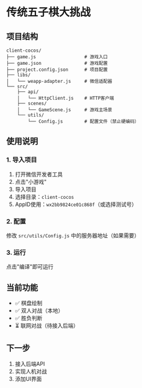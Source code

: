 # 传统五子棋大挑战

## 项目结构

```
client-cocos/
├── game.js                  # 游戏入口
├── game.json                # 游戏配置
├── project.config.json      # 项目配置
├── libs/
│   └── weapp-adapter.js     # 微信适配器
└── src/
    ├── api/
    │   └── HttpClient.js    # HTTP客户端
    ├── scenes/
    │   └── GameScene.js     # 游戏主场景
    └── utils/
        └── Config.js        # 配置文件（禁止硬编码）
```

## 使用说明

### 1. 导入项目

1. 打开微信开发者工具
2. 点击"小游戏"
3. 导入项目
4. 选择目录：`client-cocos`
5. AppID使用：`wx2bb9824ce01c868f`（或选择测试号）

### 2. 配置

修改 `src/utils/Config.js` 中的服务器地址（如果需要）

### 3. 运行

点击"编译"即可运行

## 当前功能

- ✅ 棋盘绘制
- ✅ 双人对战（本地）
- ✅ 胜负判断
- ⏳ 联网对战（待接入后端）

## 下一步

1. 接入后端API
2. 实现人机对战
3. 添加UI界面

